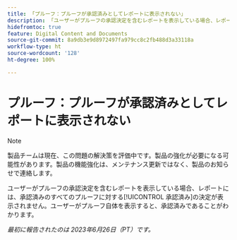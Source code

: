 ```yaml
---
title: 「プルーフ：プルーフが承認済みとしてレポートに表示されない」
description: 「ユーザーがプルーフの承認決定を含むレポートを表示している場合、レポートには、承認済みのすべてのプルーフに対する承認済みの決定が表示されません。ユーザーがプルーフ自体を表示すると、承認済みであることがわかります。」
hidefromtoc: true
feature: Digital Content and Documents
source-git-commit: 8a9db3e9d8972497fa979cc8c2fb488d3a33118a
workflow-type: ht
source-wordcount: '128'
ht-degree: 100%

---
```



# プルーフ：プルーフが承認済みとしてレポートに表示されない

>[!NOTE]
>
>製品チームは現在、この問題の解決策を評価中です。製品の強化が必要になる可能性があります。製品の機能強化は、メンテナンス更新ではなく、製品のお知らせで連絡します。

ユーザーがプルーフの承認決定を含むレポートを表示している場合、レポートには、承認済みのすべてのプルーフに対する[!UICONTROL 承認済み]の決定が表示されません。ユーザーがプルーフ自体を表示すると、承認済みであることがわかります。

_最初に報告されたのは 2023年6月26日（PT）です。_
